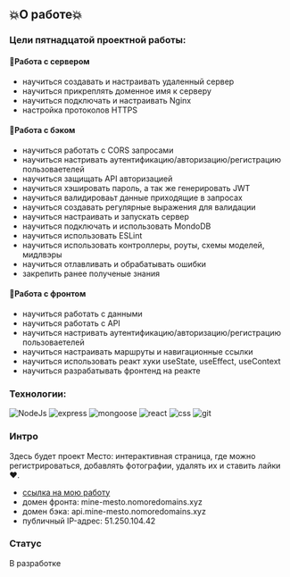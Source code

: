 

## 💥О работе💥

### Цели пятнадцатой проектной работы:

#### 💽Работа с сервером

- научиться создавать и настраивать удаленный сервер
- научиться прикреплять доменное имя к серверу
- научиться подключать и настраивать Nginx
- настройка протоколов HTTPS

####  💾Работа с бэком

- научиться работать с CORS запросами
- научиться настривать аутентификацию/авторизацию/регистрацию пользоваетелей
- научиться защищать API авторизацией
- научиться хэшировать пароль, а так же генерировать JWT
- научиться валидироваьт данные приходящие в запросах
- научиться создавать регулярные выражения для валидации
- научиться настраивать и запускать сервер
- научиться подключать и использовать MondoDB
- научиться использовать ESLint
- научиться использовать контроллеры, роуты, схемы моделей, мидлвэры
- научиться отлавливать и обрабатывать ошибки
- закрепить ранее полученые знания

#### 📱Работа с фронтом

- научиться работать с данными
- научиться работать с API 
- научиться настривать аутентификацию/авторизацию/регистрацию пользоваетелей
- научиться настраивать маршруты и навигационные ссылки
- научиться использовать реакт хуки useState, useEffect, useContext
- научиться разрабатывать фронтенд на реакте

### Технологии:

![NodeJs](https://img.shields.io/badge/-Node.js-090909?style=flat&logo=node.js)
![express](https://img.shields.io/badge/-express-090909?style=flat&logo=express)
![mongoose](https://img.shields.io/badge/-mongoose-090909?style=flat&logo=mongodb)
![react](https://img.shields.io/badge/-React-090909?style=flat&logo=react)
![css](https://img.shields.io/badge/-CSS3-090909?style=flat&logo=css3)
![git](https://img.shields.io/badge/-git-090909?style=flat&logo=git)

### Интро

Здесь будет проект Место: интерактивная страница, где можно регистрироваться, добавлять фотографии, удалять их и ставить лайки ❤️.
- [ссылка на мою работу](https://mine-mesto.nomoredomains.xyz/target="_blank")
- домен фронта: mine-mesto.nomoredomains.xyz
- домен бэка: api.mine-mesto.nomoredomains.xyz
- публичный IP-адрес: 51.250.104.42

### Статус

В разработке
